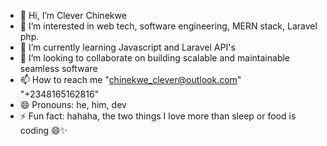 - 👋 Hi, I’m Clever Chinekwe
- 👀 I’m interested in web tech, software engineering, MERN stack, Laravel php.
- 🌱 I’m currently learning Javascript and Laravel API's
- 💞️ I’m looking to collaborate on building scalable and maintainable seamless software
- 📫 How to reach me "chinekwe_clever@outlook.com" "+2348165162816"
- 😄 Pronouns: he, him, dev
- ⚡ Fun fact: hahaha, the two things I love more than sleep or food is coding 😄✨

<!---
codewithclever/codewithclever is a ✨ special ✨ repository because its `README.md` (this file) appears on your GitHub profile.
You can click the Preview link to take a look at your changes.
--->
